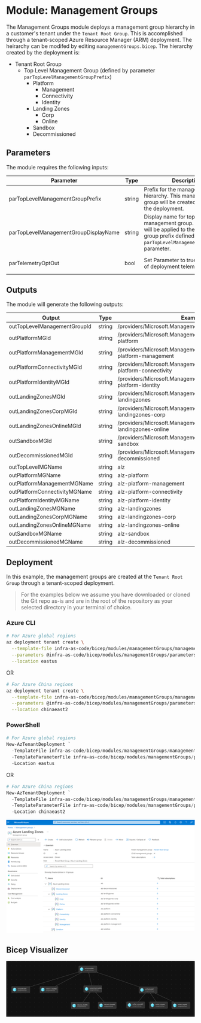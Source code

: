 # Module:  Management Groups

The Management Groups module deploys a management group hierarchy in a customer's tenant under the `Tenant Root Group`.  This is accomplished through a tenant-scoped Azure Resource Manager (ARM) deployment.  The heirarchy can be modifed by editing `managementGroups.bicep`.  The hierarchy created by the deployment is:

- Tenant Root Group
  - Top Level Management Group (defined by parameter `parTopLevelManagementGroupPrefix`)
    - Platform
      - Management
      - Connectivity
      - Identity
    - Landing Zones
      - Corp
      - Online
    - Sandbox
    - Decommissioned

## Parameters

The module requires the following inputs:

| Parameter                             | Type   | Description                                                                                                                                                     | Requirements                      | Example               |
| ------------------------------------- | ------ | --------------------------------------------------------------------------------------------------------------------------------------------------------------- | --------------------------------- | --------------------- |
| parTopLevelManagementGroupPrefix      | string | Prefix for the management group hierarchy.  This management group will be created as part of the deployment.                                                    | 2-10 characters                   | `alz`                 |
| parTopLevelManagementGroupDisplayName | string | Display name for top level management group.  This name will be applied to the management group prefix defined in `parTopLevelManagementGroupPrefix` parameter. | Minimum two characters            | `Azure Landing Zones` |
| parTelemetryOptOut                    | bool   | Set Parameter to true to Opt-out of deployment telemetry                                                                                                        | Mandatory input, default: `false` | `false`               |

## Outputs

The module will generate the following outputs:

| Output                        | Type   | Example                                                                    |
| ----------------------------- | ------ | -------------------------------------------------------------------------- |
| outTopLevelManagementGroupId               | string | /providers/Microsoft.Management/managementGroups/alz                       |
| outPlatformMGId               | string | /providers/Microsoft.Management/managementGroups/alz-platform              |
| outPlatformManagementMGId     | string | /providers/Microsoft.Management/managementGroups/alz-platform-management   |
| outPlatformConnectivityMGId   | string | /providers/Microsoft.Management/managementGroups/alz-platform-connectivity |
| outPlatformIdentityMGId       | string | /providers/Microsoft.Management/managementGroups/alz-platform-identity     |
| outLandingZonesMGId           | string | /providers/Microsoft.Management/managementGroups/alz-landingzones          |
| outLandingZonesCorpMGId       | string | /providers/Microsoft.Management/managementGroups/alz-landingzones-corp     |
| outLandingZonesOnlineMGId     | string | /providers/Microsoft.Management/managementGroups/alz-landingzones-online   |
| outSandboxMGId                | string | /providers/Microsoft.Management/managementGroups/alz-sandbox               |
| outDecommissionedMGId         | string | /providers/Microsoft.Management/managementGroups/alz-decommissioned        |
| outTopLevelMGName             | string | alz                                                                        |
| outPlatformMGName             | string | alz-platform                                                               |
| outPlatformManagementMGName   | string | alz-platform-management                                                    |
| outPlatformConnectivityMGName | string | alz-platform-connectivity                                                  |
| outPlatformIdentityMGName     | string | alz-platform-identity                                                      |
| outLandingZonesMGName         | string | alz-landingzones                                                           |
| outLandingZonesCorpMGName     | string | alz-landingzones-corp                                                      |
| outLandingZonesOnlineMGName   | string | alz-landingzones-online                                                    |
| outSandboxMGName              | string | alz-sandbox                                                                |
| outDecommissionedMGName       | string | alz-decommissioned                                                         |

## Deployment

In this example, the management groups are created at the `Tenant Root Group` through a tenant-scoped deployment.

> For the examples below we assume you have downloaded or cloned the Git repo as-is and are in the root of the repository as your selected directory in your terminal of choice.

### Azure CLI
```bash
# For Azure global regions
az deployment tenant create \
  --template-file infra-as-code/bicep/modules/managementGroups/managementGroups.bicep \
  --parameters @infra-as-code/bicep/modules/managementGroups/parameters/managementGroups.parameters.all.json \
  --location eastus
```
OR
```bash
# For Azure China regions
az deployment tenant create \
  --template-file infra-as-code/bicep/modules/managementGroups/managementGroups.bicep \
  --parameters @infra-as-code/bicep/modules/managementGroups/parameters/managementGroups.parameters.all.json \
  --location chinaeast2
```

### PowerShell

```powershell
# For Azure global regions
New-AzTenantDeployment `
  -TemplateFile infra-as-code/bicep/modules/managementGroups/managementGroups.bicep `
  -TemplateParameterFile infra-as-code/bicep/modules/managementGroups/parameters/managementGroups.parameters.all.json `
  -Location eastus
```
OR
```powershell
# For Azure China regions
New-AzTenantDeployment `
  -TemplateFile infra-as-code/bicep/modules/managementGroups/managementGroups.bicep `
  -TemplateParameterFile infra-as-code/bicep/modules/managementGroups/parameters/managementGroups.parameters.all.json `
  -Location chinaeast2  
```

![Example Deployment Output](media/exampleDeploymentOutput.png "Example Deployment Output")

## Bicep Visualizer

![Bicep Visualizer](media/bicepVisualizer.png "Bicep Visualizer")
